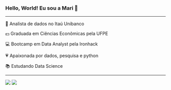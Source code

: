 ### Hello, World! Eu sou a Mari 👋

---

🔭 Analista de dados no Itaú Unibanco

💵 Graduada em Ciências Econômicas pela UFPE

💻 Bootcamp em Data Analyst pela Ironhack

💗 Apaixonada por dados, pesquisa e python

📚 Estudando Data Science


---

[![](https://img.shields.io/badge/LinkedIn-6A5ACD)](https://www.linkedin.com/in/mariana-zeferino/)
[![](https://img.shields.io/badge/Lattes-008B8B)](http://lattes.cnpq.br/2279506101517086)

